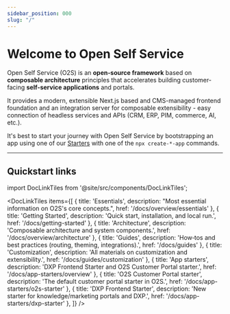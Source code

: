 ```yaml
---
sidebar_position: 000
slug: "/"
---
```


# Welcome to Open Self Service

Open Self Service (O2S) is an **open‑source framework** based on **composable architecture** principles that accelerates building customer-facing **self‑service applications** and portals.

It provides a modern, extensible Next.js based  and CMS-managed frontend foundation and an integration server for composable extensibility - easy connection of headless services and APIs (CRM, ERP, PIM, commerce, AI, etc.).

It's best to start your journey with Open Self Service by bootstrapping an app using one of our [Starters](./starters/overview) with one of the ``npx create-*-app`` commands.

---

## Quickstart links

import DocLinkTiles from '@site/src/components/DocLinkTiles';

<DocLinkTiles
    items={[
        { title: 'Essentials', description: "Most essential information on O2S's core concepts.", href: '/docs/overview/essentials' },
        { title: 'Getting Started', description: 'Quick start, installation, and local run.', href: '/docs/getting-started' },
        { title: 'Architecture', description: 'Composable architecture and system components.', href: '/docs/overview/architecture' },
        { title: 'Guides', description: 'How‑tos and best practices (routing, theming, integrations).', href: '/docs/guides' },
        { title: 'Customization', description: 'All materials on customization and extensibility.', href: '/docs/guides/customization' },
        { title: 'App starters', description: 'DXP Frontend Starter and O2S Customer Portal starter.', href: '/docs/app-starters/overview' },
        { title: 'O2S Customer Portal starter', description: 'The default customer portal starter in O2S.', href: '/docs/app-starters/o2s-starter' },
        { title: 'DXP Frontend Starter', description: 'New starter for knowledge/marketing portals and DXP.', href: '/docs/app-starters/dxp-starter' },
    ]}
/>


